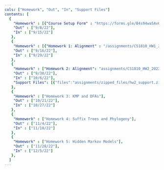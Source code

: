 ```yaml
---
cols: ["Homework", "Out", "In", "Support Files"]
contents: [
  {
    "Homework" : [{"Course Setup Form" : "https://forms.gle/B4s94wa5Av6u4DGq7"}],
    "Out" : ["9/8/22"],
    "In" : ["9/15/22"]
   },
   {
    "Homework" : [{"Homework 1: Alignment" : "/assignments/CS1810_HW1_2022.pdf"}],
    "Out" : ["9/16/22"],
    "In" : ["9/29/22"]
   },
   {
    "Homework" : ["Homework 2: Alignment": "assignments/CS1810_HW2_2022.pdf"],
    "Out" : ["9/30/22"],
    "In" : ["10/6/22"],
    "Support Files": [{"files":"assignments/zipped_files/hw2_support.zip"}]
   },
   {
    "Homework" : ["Homework 3: KMP and DFAs"],
    "Out" : ["10/21/22"],
    "In" : ["10/27/22"]
   },
   {
    "Homework" : ["Homework 4: Suffix Trees and Phylogeny"],
    "Out" : ["11/4/22"],
    "In" : ["11/10/22"]
   },
   {
    "Homework" : ["Homework 5: Hidden Markov Models"],
    "Out" : ["11/28/22"],
    "In" : ["12/5/22"]
   },
  ]
---
```

<!-- link format (include braces) {"Homework 1: Alignment": "https://google.com"} -->
